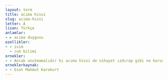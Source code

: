 ```yaml
---
layout: term
title: acıma hissi
slug: acima-hissi
letter: A
lisan: Türkçe
anlamlar:
- ► acıma duygusu
ozellikler:
- - isim
  - ruh bilimi
ornekler:
- - Ancak unutmamalıdır ki acıma hissi de nihayet ızdırap gibi ne koruyucudur ne de fenalık edici!
orneklerkaynak:
- - Esat Mahmut Karakurt
---
```

